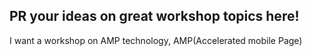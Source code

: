 ## PR your ideas on great workshop topics here!
I want a workshop on AMP technology, AMP(Accelerated mobile Page)
